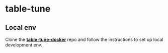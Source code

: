 # table-tune

## Local env
Clone the **[table-tune-docker](https://github.com/strayder90/table-tune-docker)** repo and follow the instructions to set up local development env.